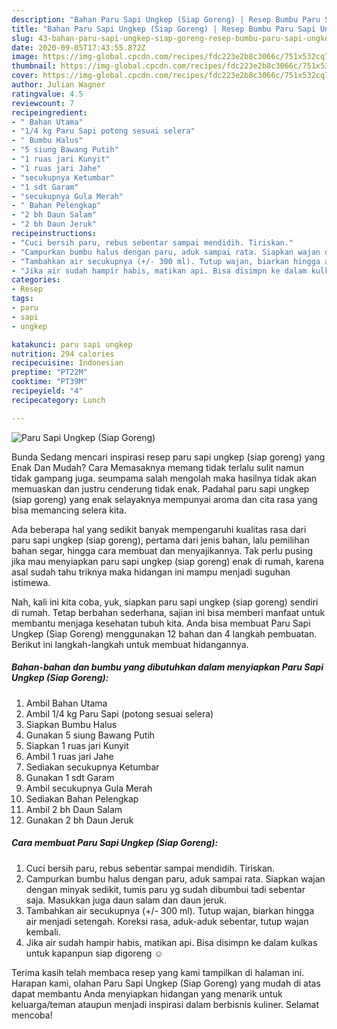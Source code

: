 ```yaml
---
description: "Bahan Paru Sapi Ungkep (Siap Goreng) | Resep Bumbu Paru Sapi Ungkep (Siap Goreng) Yang Lezat"
title: "Bahan Paru Sapi Ungkep (Siap Goreng) | Resep Bumbu Paru Sapi Ungkep (Siap Goreng) Yang Lezat"
slug: 43-bahan-paru-sapi-ungkep-siap-goreng-resep-bumbu-paru-sapi-ungkep-siap-goreng-yang-lezat
date: 2020-09-05T17:43:55.872Z
image: https://img-global.cpcdn.com/recipes/fdc223e2b8c3066c/751x532cq70/paru-sapi-ungkep-siap-goreng-foto-resep-utama.jpg
thumbnail: https://img-global.cpcdn.com/recipes/fdc223e2b8c3066c/751x532cq70/paru-sapi-ungkep-siap-goreng-foto-resep-utama.jpg
cover: https://img-global.cpcdn.com/recipes/fdc223e2b8c3066c/751x532cq70/paru-sapi-ungkep-siap-goreng-foto-resep-utama.jpg
author: Julian Wagner
ratingvalue: 4.5
reviewcount: 7
recipeingredient:
- " Bahan Utama"
- "1/4 kg Paru Sapi potong sesuai selera"
- " Bumbu Halus"
- "5 siung Bawang Putih"
- "1 ruas jari Kunyit"
- "1 ruas jari Jahe"
- "secukupnya Ketumbar"
- "1 sdt Garam"
- "secukupnya Gula Merah"
- " Bahan Pelengkap"
- "2 bh Daun Salam"
- "2 bh Daun Jeruk"
recipeinstructions:
- "Cuci bersih paru, rebus sebentar sampai mendidih. Tiriskan."
- "Campurkan bumbu halus dengan paru, aduk sampai rata. Siapkan wajan dengan minyak sedikit, tumis paru yg sudah dibumbui tadi sebentar saja. Masukkan juga daun salam dan daun jeruk."
- "Tambahkan air secukupnya (+/- 300 ml). Tutup wajan, biarkan hingga air menjadi setengah. Koreksi rasa, aduk-aduk sebentar, tutup wajan kembali."
- "Jika air sudah hampir habis, matikan api. Bisa disimpn ke dalam kulkas untuk kapanpun siap digoreng ☺️"
categories:
- Resep
tags:
- paru
- sapi
- ungkep

katakunci: paru sapi ungkep 
nutrition: 294 calories
recipecuisine: Indonesian
preptime: "PT22M"
cooktime: "PT39M"
recipeyield: "4"
recipecategory: Lunch

---
```



![Paru Sapi Ungkep (Siap Goreng)](https://img-global.cpcdn.com/recipes/fdc223e2b8c3066c/751x532cq70/paru-sapi-ungkep-siap-goreng-foto-resep-utama.jpg)

Bunda Sedang mencari inspirasi resep paru sapi ungkep (siap goreng) yang Enak Dan Mudah? Cara Memasaknya memang tidak terlalu sulit namun tidak gampang juga. seumpama salah mengolah maka hasilnya tidak akan memuaskan dan justru cenderung tidak enak. Padahal paru sapi ungkep (siap goreng) yang enak selayaknya mempunyai aroma dan cita rasa yang bisa memancing selera kita.

Ada beberapa hal yang sedikit banyak mempengaruhi kualitas rasa dari paru sapi ungkep (siap goreng), pertama dari jenis bahan, lalu pemilihan bahan segar, hingga cara membuat dan menyajikannya. Tak perlu pusing jika mau menyiapkan paru sapi ungkep (siap goreng) enak di rumah, karena asal sudah tahu triknya maka hidangan ini mampu menjadi suguhan istimewa.




Nah, kali ini kita coba, yuk, siapkan paru sapi ungkep (siap goreng) sendiri di rumah. Tetap berbahan sederhana, sajian ini bisa memberi manfaat untuk membantu menjaga kesehatan tubuh kita. Anda bisa membuat Paru Sapi Ungkep (Siap Goreng) menggunakan 12 bahan dan 4 langkah pembuatan. Berikut ini langkah-langkah untuk membuat hidangannya.

<!--inarticleads1-->

##### Bahan-bahan dan bumbu yang dibutuhkan dalam menyiapkan Paru Sapi Ungkep (Siap Goreng):

1. Ambil  Bahan Utama
1. Ambil 1/4 kg Paru Sapi (potong sesuai selera)
1. Siapkan  Bumbu Halus
1. Gunakan 5 siung Bawang Putih
1. Siapkan 1 ruas jari Kunyit
1. Ambil 1 ruas jari Jahe
1. Sediakan secukupnya Ketumbar
1. Gunakan 1 sdt Garam
1. Ambil secukupnya Gula Merah
1. Sediakan  Bahan Pelengkap
1. Ambil 2 bh Daun Salam
1. Gunakan 2 bh Daun Jeruk




<!--inarticleads2-->

##### Cara membuat Paru Sapi Ungkep (Siap Goreng):

1. Cuci bersih paru, rebus sebentar sampai mendidih. Tiriskan.
1. Campurkan bumbu halus dengan paru, aduk sampai rata. Siapkan wajan dengan minyak sedikit, tumis paru yg sudah dibumbui tadi sebentar saja. Masukkan juga daun salam dan daun jeruk.
1. Tambahkan air secukupnya (+/- 300 ml). Tutup wajan, biarkan hingga air menjadi setengah. Koreksi rasa, aduk-aduk sebentar, tutup wajan kembali.
1. Jika air sudah hampir habis, matikan api. Bisa disimpn ke dalam kulkas untuk kapanpun siap digoreng ☺️




Terima kasih telah membaca resep yang kami tampilkan di halaman ini. Harapan kami, olahan Paru Sapi Ungkep (Siap Goreng) yang mudah di atas dapat membantu Anda menyiapkan hidangan yang menarik untuk keluarga/teman ataupun menjadi inspirasi dalam berbisnis kuliner. Selamat mencoba!
